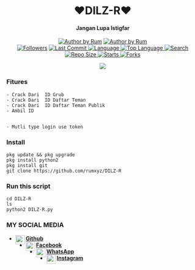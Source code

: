 
<h1 align="center">
    ❤DILZ-R❤
</h1>
<h4 align="center">
  Jangan Lupa Istigfar
</h4>
<p align="center">
<a href="#"><img title="Author by Rum" src="https://img.shields.io/badge/Coded%20By-RumDelvino-green?"></a>
<a href="#"><img title="Author by Rum" src="https://img.shields.io/badge/Code%20-python2.7-blue?"></a>
<br>
<a href="https://github.com/rumxyz/followers">
<img title="Followers" src="https://img.shields.io/github/followers/rumxyz?label=Followers&color=blue&style=flat-square"></a>
<a href="https://github.com/rumxyz/termux-style/stargazers/">
  <a href="https://github.com/rumxyz/DILZ-R">
    <img alt="Last Commit" src="https://img.shields.io/github/last-commit/rumxyz/DILZ-R.svg"/>
  </a>
  <a href="https://github.com/rumxyz/DILZ-R/">
    <img alt="Language" src="https://img.shields.io/github/languages/count/rumxyz/DILZ-R.svg"/>
  </a>
  <a href="https://github.com/rumxyz/DILZ-R/">
    <img alt="Top Language" src="https://img.shields.io/github/languages/top/rumxyz/DILZ-R.svg"/>
  </a>
  <a href="https://github.com/rumxyz/DILZ-R/">
    <img alt="Search" src="https://img.shields.io/github/search/rumxyz/DILZ-R/DILZ-R.svg"/>
  </a>
  <a href="https://github.com/rumxyz/DILZ-R/">
    <img alt="Repo Size" src="https://img.shields.io/github/repo-size/rumxyz/DILZ-R.svg"/>
  </a>
  <a href="https://github.com/rumxyz/DILZ-R/">
    <img alt="Starts" src="https://img.shields.io/github/stars/rumxyz/DILZ-R.svg"/>
  </a>
  <a href="https://github.com/rumxyz/DILZ-R/">
    <img alt="Forks" src="https://img.shields.io/github/forks/rumxyz/DILZ-R.svg"/>
  </a>
</div>
<p align="center">

<img src="https://github.com/rumxyz/DILZ-R/blob/main/FB_IMG_16071523833108261.jpg" />

### Fitures
```
- Crack Dari  ID Grub  
- Crack Dari  ID Daftar Teman
- Crack Dari  ID Daftar Teman Publik
- Ambil ID


- Mutli type login use token

```
### Install
```
pkg update && pkg upgrade
pkg install python2
pkg install git
git clone https://github.com/rumxyz/DILZ-R
```
### Run this script
```
cd DILZ-R
ls
python2 DILZ-R.py
```
### MY SOCIAL MEDIA
* [<img alt="rumxyz's Github" align="left" width="24px" src="https://cdn.jsdelivr.net/npm/simple-icons@v3/icons/github.svg" /> <b>Github</b>](https://github.com/rumxyz/)<br />
* [<img alt="rumxyz's Facebook" align="left" width="24px" src="https://cdn.jsdelivr.net/npm/simple-icons@v3/icons/facebook.svg" /> <b>Facebook</b>](https://www.facebook.com/RUMXYZ5X)<br />
* [<img alt="rumxyz's Whatsapp" align="left" width="24px" src="https://cdn.jsdelivr.net/npm/simple-icons@v3/icons/whatsapp.svg" /> <b>WhatsApp</b>](https://wa.me/6285695037877?text=Asalamualaikum+gCantik)<br />
* [<img alt="rumxyz's Instagram" align="left" width="24px" src="https://cdn.jsdelivr.net/npm/simple-icons@v3/icons/instagram.svg" /> <b>Instagram</b>](https://Instagram.com/_rumxyz)<br />
